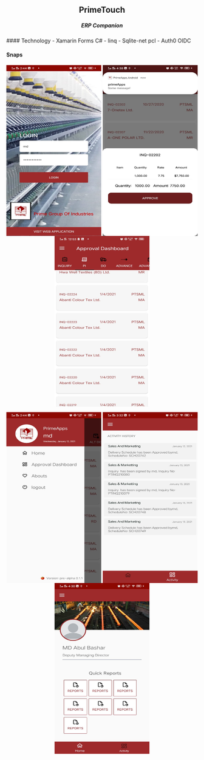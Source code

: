 <h2 align="center">PrimeTouch</h2>  
<h5 align="center">
   ERP Companion
</h5>
#### Technology
- Xamarin Forms C#
- linq
- Sqlite-net pcl
- Auth0 OIDC

#### Snaps




<p align="center">
  <img align="center" src="https://github.com/Tuurash/PrimeTouch/blob/master/Snaps/loginPage.jpg" width="250" height="450"/> <img align="center" src="https://github.com/Tuurash/PrimeTouch/blob/master/Snaps/ApprovalPanel.jpg" width="250" height="450"/> <img align="center" src="https://github.com/Tuurash/PrimeTouch/blob/master/Snaps/AprovalDashboard.jpg" width="250" height="450"/>
</p>
<p align="center">
  <img align="center" src="https://github.com/Tuurash/PrimeTouch/blob/master/Snaps/SidePanel.jpg" width="250" height="450"/> <img align="center" src="https://github.com/Tuurash/PrimeTouch/blob/master/Snaps/ActivityHistory.jpeg" width="250" height="450"/> <img align="center" src="https://github.com/Tuurash/PrimeTouch/blob/master/Snaps/ProfilePage.jpeg" width="250" height="450"/>
</p>
